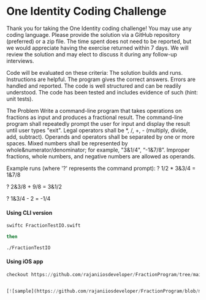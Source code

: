 
# One Identity Coding Challenge

Thank you for taking the One Identity coding challenge!  You may use any coding language.  Please provide the solution via a GitHub repository (preferred) or a zip file.  The time spent does not need to be reported, but we would appreciate having the exercise returned within 7 days.  We will review the solution and may elect to discuss it during any follow-up interviews.

Code will be evaluated on these criteria:
The solution builds and runs. Instructions are helpful.
The program gives the correct answers.
Errors are handled and reported.
The code is well structured and can be readily understood.
The code has been tested and includes evidence of such (hint: unit tests).

The Problem
Write a command-line program that takes operations on fractions as input and produces a fractional result.
The command-line program shall repeatedly prompt the user for input and display the result until user types "exit".
Legal operators shall be *,  /,  +,  - (multiply, divide, add, subtract).
Operands and operators shall be separated by one or more spaces.
Mixed numbers shall be represented by whole&numerator/denominator; for example, "3&1/4", “-1&7/8”.
Improper fractions, whole numbers, and negative numbers are allowed as operands. 

Example runs (where '?' represents the command prompt):
? 1/2 * 3&3/4 = 1&7/8 

? 2&3/8 + 9/8 = 3&1/2

? 1&3/4 - 2 = -1/4


#### Using CLI version
```bash
swiftc FractionTestIO.swift

then

./FractionTestIO
```

#### Using iOS app

```python
checkout https://github.com/rajaniiosdeveloper/FractionProgram/tree/main/OneIdentityiOSApp


[![sample](https://github.com/rajaniiosdeveloper/FractionProgram/blob/main/OneIdentityiOSApp/sampleImage.png =400x250)](https://thecodebuzz.com/how-to-add-image-to-excel-files-using-npoi/)

```
